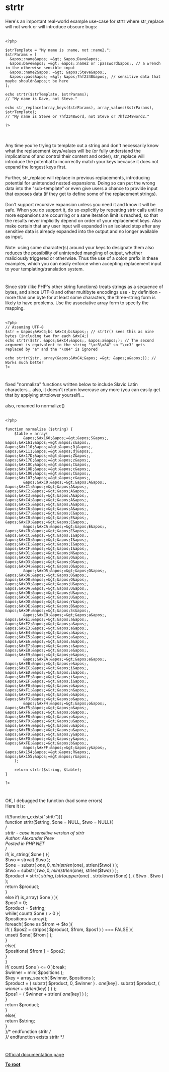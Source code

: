 # strtr



Here&apos;s an important real-world example use-case for strtr where str_replace will not work or will introduce obscure bugs:<br><br>

```
<?php

$strTemplate = "My name is :name, not :name2.";
$strParams = [
  &apos;:name&apos; =&gt; &apos;Dave&apos;,
  &apos;Dave&apos; =&gt; &apos;:name2 or :password&apos;, // a wrench in the otherwise sensible input
  &apos;:name2&apos; =&gt; &apos;Steve&apos;,
  &apos;:pass&apos; =&gt; &apos;7hf2348&apos;, // sensitive data that maybe shouldn&apos;t be here
];

echo strtr($strTemplate, $strParams);
// "My name is Dave, not Steve."

echo str_replace(array_keys($strParams), array_values($strParams), $strTemplate);
// "My name is Steve or 7hf2348word, not Steve or 7hf2348word2."

?>
```
<br><br>Any time you&apos;re trying to template out a string and don&apos;t necessarily know what the replacement keys/values will be (or fully understand the implications of and control their content and order), str_replace will introduce the potential to incorrectly match your keys because it does not expand the longest keys first.<br><br>Further, str_replace will replace in previous replacements, introducing potential for unintended nested expansions.  Doing so can put the wrong data into the "sub-template" or even give users a chance to provide input that exposes data (if they get to define some of the replacement strings).<br><br>Don&apos;t support recursive expansion unless you need it and know it will be safe.  When you do support it, do so explicitly by repeating strtr calls until no more expansions are occurring or a sane iteration limit is reached, so that the results never implicitly depend on order of your replacement keys.  Also make certain that any user input will expanded in an isolated step after any sensitive data is already expanded into the output and no longer available as input.<br><br>Note: using some character(s) around your keys to designate them also reduces the possibility of unintended mangling of output, whether maliciously triggered or otherwise.  Thus the use of a colon prefix in these examples, which you can easily enforce when accepting replacement input to your templating/translation system.  

#

Since strtr (like PHP&apos;s other string functions) treats strings as a sequence of bytes, and since UTF-8 and other multibyte encodings use - by definition - more than one byte for at least some characters, the three-string form is likely to have problems. Use the associative array form to specify the mapping.<br><br>

```
<?php
// Assuming UTF-8
$str = &apos;&#xC4;bc &#xC4;bc&apos;; // strtr() sees this as nine bytes (including two for each &#xC4;)
echo strtr($str, &apos;&#xC4;&apos;, &apos;a&apos;); // The second argument is equivalent to the string "\xc3\x84" so "\xc3" gets replaced by "a" and the "\x84" is ignored

echo strtr($str, array(&apos;&#xC4;&apos; =&gt; &apos;a&apos;)); // Works much better
?>
```
  

#

fixed "normaliza" functions written below to include Slavic Latin characters... also, it doesn&apos;t return lowercase any more (you can easily get that by applying strtolower yourself)...<br><br>also, renamed to normalize()<br><br>

```
<?php

function normalize ($string) {
    $table = array(
        &apos;&#x160;&apos;=&gt;&apos;S&apos;, &apos;&#x161;&apos;=&gt;&apos;s&apos;, &apos;&#x110;&apos;=&gt;&apos;Dj&apos;, &apos;&#x111;&apos;=&gt;&apos;dj&apos;, &apos;&#x17D;&apos;=&gt;&apos;Z&apos;, &apos;&#x17E;&apos;=&gt;&apos;z&apos;, &apos;&#x10C;&apos;=&gt;&apos;C&apos;, &apos;&#x10D;&apos;=&gt;&apos;c&apos;, &apos;&#x106;&apos;=&gt;&apos;C&apos;, &apos;&#x107;&apos;=&gt;&apos;c&apos;,
        &apos;&#xC0;&apos;=&gt;&apos;A&apos;, &apos;&#xC1;&apos;=&gt;&apos;A&apos;, &apos;&#xC2;&apos;=&gt;&apos;A&apos;, &apos;&#xC3;&apos;=&gt;&apos;A&apos;, &apos;&#xC4;&apos;=&gt;&apos;A&apos;, &apos;&#xC5;&apos;=&gt;&apos;A&apos;, &apos;&#xC6;&apos;=&gt;&apos;A&apos;, &apos;&#xC7;&apos;=&gt;&apos;C&apos;, &apos;&#xC8;&apos;=&gt;&apos;E&apos;, &apos;&#xC9;&apos;=&gt;&apos;E&apos;,
        &apos;&#xCA;&apos;=&gt;&apos;E&apos;, &apos;&#xCB;&apos;=&gt;&apos;E&apos;, &apos;&#xCC;&apos;=&gt;&apos;I&apos;, &apos;&#xCD;&apos;=&gt;&apos;I&apos;, &apos;&#xCE;&apos;=&gt;&apos;I&apos;, &apos;&#xCF;&apos;=&gt;&apos;I&apos;, &apos;&#xD1;&apos;=&gt;&apos;N&apos;, &apos;&#xD2;&apos;=&gt;&apos;O&apos;, &apos;&#xD3;&apos;=&gt;&apos;O&apos;, &apos;&#xD4;&apos;=&gt;&apos;O&apos;,
        &apos;&#xD5;&apos;=&gt;&apos;O&apos;, &apos;&#xD6;&apos;=&gt;&apos;O&apos;, &apos;&#xD8;&apos;=&gt;&apos;O&apos;, &apos;&#xD9;&apos;=&gt;&apos;U&apos;, &apos;&#xDA;&apos;=&gt;&apos;U&apos;, &apos;&#xDB;&apos;=&gt;&apos;U&apos;, &apos;&#xDC;&apos;=&gt;&apos;U&apos;, &apos;&#xDD;&apos;=&gt;&apos;Y&apos;, &apos;&#xDE;&apos;=&gt;&apos;B&apos;, &apos;&#xDF;&apos;=&gt;&apos;Ss&apos;,
        &apos;&#xE0;&apos;=&gt;&apos;a&apos;, &apos;&#xE1;&apos;=&gt;&apos;a&apos;, &apos;&#xE2;&apos;=&gt;&apos;a&apos;, &apos;&#xE3;&apos;=&gt;&apos;a&apos;, &apos;&#xE4;&apos;=&gt;&apos;a&apos;, &apos;&#xE5;&apos;=&gt;&apos;a&apos;, &apos;&#xE6;&apos;=&gt;&apos;a&apos;, &apos;&#xE7;&apos;=&gt;&apos;c&apos;, &apos;&#xE8;&apos;=&gt;&apos;e&apos;, &apos;&#xE9;&apos;=&gt;&apos;e&apos;,
        &apos;&#xEA;&apos;=&gt;&apos;e&apos;, &apos;&#xEB;&apos;=&gt;&apos;e&apos;, &apos;&#xEC;&apos;=&gt;&apos;i&apos;, &apos;&#xED;&apos;=&gt;&apos;i&apos;, &apos;&#xEE;&apos;=&gt;&apos;i&apos;, &apos;&#xEF;&apos;=&gt;&apos;i&apos;, &apos;&#xF0;&apos;=&gt;&apos;o&apos;, &apos;&#xF1;&apos;=&gt;&apos;n&apos;, &apos;&#xF2;&apos;=&gt;&apos;o&apos;, &apos;&#xF3;&apos;=&gt;&apos;o&apos;,
        &apos;&#xF4;&apos;=&gt;&apos;o&apos;, &apos;&#xF5;&apos;=&gt;&apos;o&apos;, &apos;&#xF6;&apos;=&gt;&apos;o&apos;, &apos;&#xF8;&apos;=&gt;&apos;o&apos;, &apos;&#xF9;&apos;=&gt;&apos;u&apos;, &apos;&#xFA;&apos;=&gt;&apos;u&apos;, &apos;&#xFB;&apos;=&gt;&apos;u&apos;, &apos;&#xFD;&apos;=&gt;&apos;y&apos;, &apos;&#xFD;&apos;=&gt;&apos;y&apos;, &apos;&#xFE;&apos;=&gt;&apos;b&apos;,
        &apos;&#xFF;&apos;=&gt;&apos;y&apos;, &apos;&#x154;&apos;=&gt;&apos;R&apos;, &apos;&#x155;&apos;=&gt;&apos;r&apos;,
    );
    
    return strtr($string, $table);
}

?>
```
  

#

OK, I debugged the function (had some errors)<br>Here it is:<br><br>if(!function_exists("stritr")){<br>    function stritr($string, $one = NULL, $two = NULL){<br>/*<br>stritr - case insensitive version of strtr<br>Author: Alexander Peev<br>Posted in PHP.NET<br>*/<br>        if(  is_string( $one )  ){<br>            $two = strval( $two );<br>            $one = substr(  $one, 0, min( strlen($one), strlen($two) )  );<br>            $two = substr(  $two, 0, min( strlen($one), strlen($two) )  );<br>            $product = strtr(  $string, ( strtoupper($one) . strtolower($one) ), ( $two . $two )  );<br>            return $product;<br>        }<br>        else if(  is_array( $one )  ){<br>            $pos1 = 0;<br>            $product = $string;<br>            while(  count( $one ) &gt; 0  ){<br>                $positions = array();<br>                foreach(  $one as $from =&gt; $to  ){<br>                    if(   (  $pos2 = stripos( $product, $from, $pos1 )  ) === FALSE   ){<br>                        unset(  $one[ $from ]  );<br>                    }<br>                    else{<br>                        $positions[ $from ] = $pos2;<br>                    }<br>                }<br>                if(  count( $one ) &lt;= 0  )break;<br>                $winner = min( $positions );<br>                $key = array_search(  $winner, $positions  );<br>                $product = (   substr(  $product, 0, $winner  ) . $one[$key] . substr(  $product, ( $winner + strlen($key) )  )   );<br>                $pos1 = (  $winner + strlen( $one[$key] )  );<br>            }<br>            return $product;<br>        }<br>        else{<br>            return $string;<br>        }<br>    }/* endfunction stritr */<br>}/* endfunction exists stritr */  

#

[Official documentation page](https://www.php.net/manual/en/function.strtr.php)

**[To root](/README.md)**